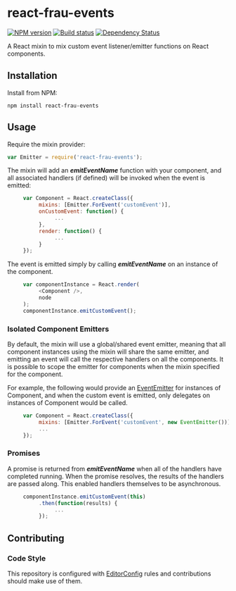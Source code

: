 # react-frau-events

[![NPM version][npm-image]][npm-url]
[![Build status][ci-image]][ci-url]
[![Dependency Status][dependencies-image]][dependencies-url]

A React mixin to mix custom event listener/emitter functions on React components.

## Installation

Install from NPM:
```shell
npm install react-frau-events
```

## Usage

Require the mixin provider:
```javascript
var Emitter = require('react-frau-events');
```

The mixin will add an ***emitEventName*** function with your component, and all associated handlers (if defined) will be invoked when the event is emitted:

```javascript
     var Component = React.createClass({
          mixins: [Emitter.ForEvent('customEvent')],
          onCustomEvent: function() {
               ...
          },
          render: function() {
               ...
          }
     });
```

The event is emitted simply by calling ***emitEventName*** on an instance of the component.

```javascript
     var componentInstance = React.render(
          <Component />,
          node
     );
     componentInstance.emitCustomEvent();
```

### Isolated Component Emitters

By default, the mixin will use a global/shared event emitter, meaning that all component instances using the mixin will share the same emitter, and emitting an event will call the respective handlers on all the components. It is possible to scope the emitter for components when the mixin specified for the component.

For example, the following would provide an [EventEmitter](http://nodejs.org/api/events.html) for instances of Component, and when the custom event is emitted, only delegates on instances of Component would be called.

```javascript
     var Component = React.createClass({
          mixins: [Emitter.ForEvent('customEvent', new EventEmitter())],
          ...
     });
```

### Promises

A promise is returned from ***emitEventName*** when all of the handlers have completed running. When the promise resolves, the results of the handlers are passed along. This enabled handlers themselves to be asynchronous.

```javascript
     componentInstance.emitCustomEvent(this)
          .then(function(results) {
               ...
          });
```

## Contributing

### Code Style

This repository is configured with [EditorConfig](http://editorconfig.org) rules and contributions should make use of them.


[npm-url]: https://www.npmjs.org/package/react-frau-events
[npm-image]: https://img.shields.io/npm/v/react-frau-events.svg
[ci-url]: https://travis-ci.org/Brightspace/react-frau-events
[ci-image]: https://img.shields.io/travis-ci/Brightspace/react-frau-events.svg
[dependencies-url]: https://david-dm.org/brightspace/react-frau-events
[dependencies-image]: https://img.shields.io/david/Brightspace/react-frau-events.svg

